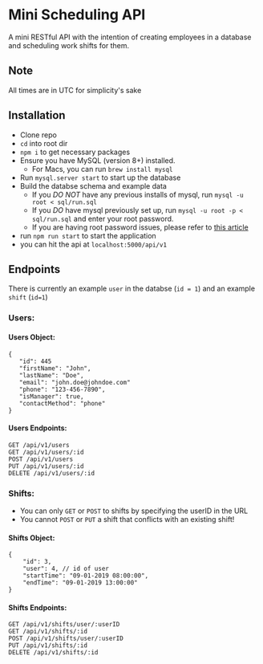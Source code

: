 
# Mini Scheduling API
A mini RESTful API with the intention of creating employees in a database and scheduling work shifts for them.

## Note 
All times are in UTC for simplicity's sake

## Installation
*  Clone repo
*  `cd` into root dir
*  `npm i` to get necessary packages
*  Ensure you have MySQL (version 8+) installed.  
	*  For Macs, you can run `brew install mysql`
*  Run `mysql.server start` to start up the database
*  Build the databse schema and example data
	* If you *DO NOT* have any previous installs of mysql, run `mysql -u root < sql/run.sql`
	* If you *DO* have mysql previously set up, run `mysql -u root -p < sql/run.sql` and enter your root password.
	* If you are having root password issues, please refer to [this article](https://medium.com/@benmorel/remove-the-mysql-root-password-ba3fcbe29870)
*  run `npm run start` to start the application
*  you can hit the api at `localhost:5000/api/v1`

## Endpoints
There is currently an example `user` in the databse (`id = 1`) and an example `shift` (`id=1`)

### Users:
#### Users Object:
```
{
   "id": 445
   "firstName": "John",
   "lastName": "Doe",
   "email": "john.doe@johndoe.com"
   "phone": "123-456-7890",
   "isManager": true,  
   "contactMethod": "phone"
}
```

#### Users Endpoints:
```
GET /api/v1/users
GET /api/v1/users/:id
POST /api/v1/users
PUT /api/v1/users/:id
DELETE /api/v1/users/:id
```

### Shifts:
* You can only `GET` or `POST` to shifts by specifying the userID in the URL
* You cannot `POST` or `PUT` a shift that conflicts with an existing shift!

#### Shifts Object:
```
{
	"id": 3,
	"user": 4, // id of user
	"startTime": "09-01-2019 08:00:00",
	"endTime": "09-01-2019 13:00:00"
}
```

#### Shifts Endpoints:
```
GET /api/v1/shifts/user/:userID
GET /api/v1/shifts/:id
POST /api/v1/shifts/user/:userID
PUT /api/v1/shifts/:id
DELETE /api/v1/shifts/:id
```
